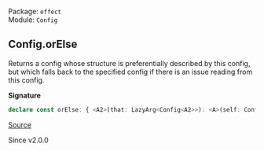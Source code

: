 Package: `effect`<br />
Module: `Config`<br />

## Config.orElse

Returns a config whose structure is preferentially described by this
config, but which falls back to the specified config if there is an issue
reading from this config.

**Signature**

```ts
declare const orElse: { <A2>(that: LazyArg<Config<A2>>): <A>(self: Config<A>) => Config<A2 | A>; <A, A2>(self: Config<A>, that: LazyArg<Config<A2>>): Config<A | A2>; }
```

[Source](https://github.com/Effect-TS/effect/tree/main/packages/effect/src/Config.ts#L284)

Since v2.0.0
